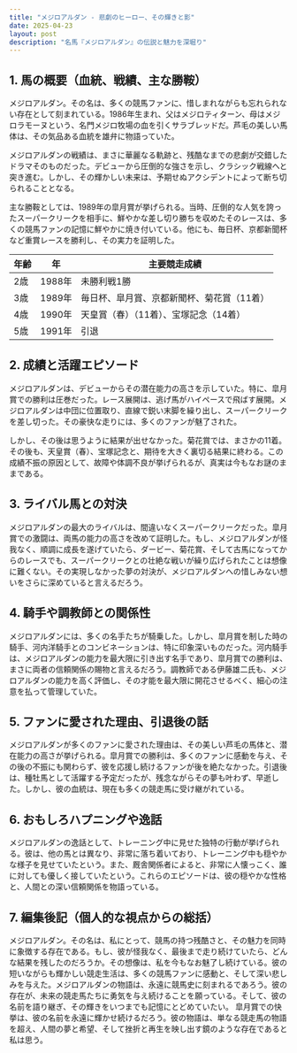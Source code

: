 ```yaml
---
title: "メジロアルダン - 悲劇のヒーロー、その輝きと影"
date: 2025-04-23
layout: post
description: "名馬『メジロアルダン』の伝説と魅力を深堀り"
---
```


## 1. 馬の概要（血統、戦績、主な勝鞍）

メジロアルダン。その名は、多くの競馬ファンに、惜しまれながらも忘れられない存在として刻まれている。1986年生まれ、父はメジロティターン、母はメジロラモーヌという、名門メジロ牧場の血を引くサラブレッドだ。芦毛の美しい馬体は、その気品ある血統を雄弁に物語っていた。

メジロアルダンの戦績は、まさに華麗なる軌跡と、残酷なまでの悲劇が交錯したドラマそのものだった。デビューから圧倒的な強さを示し、クラシック戦線へと突き進む。しかし、その輝かしい未来は、予期せぬアクシデントによって断ち切られることとなる。

主な勝鞍としては、1989年の皐月賞が挙げられる。当時、圧倒的な人気を誇ったスーパークリークを相手に、鮮やかな差し切り勝ちを収めたそのレースは、多くの競馬ファンの記憶に鮮やかに焼き付いている。他にも、毎日杯、京都新聞杯など重賞レースを勝利し、その実力を証明した。


| 年齢 | 年 | 主要競走成績 |
|---|---|---|
| 2歳 | 1988年 |  未勝利戦1勝 |
| 3歳 | 1989年 | 毎日杯、皐月賞、京都新聞杯、菊花賞（11着） |
| 4歳 | 1990年 |  天皇賞（春）（11着）、宝塚記念（14着） |
| 5歳 | 1991年 |  引退 |


## 2. 成績と活躍エピソード

メジロアルダンは、デビューからその潜在能力の高さを示していた。特に、皐月賞での勝利は圧巻だった。レース展開は、逃げ馬がハイペースで飛ばす展開。メジロアルダンは中団に位置取り、直線で鋭い末脚を繰り出し、スーパークリークを差し切った。その豪快な走りには、多くのファンが魅了された。

しかし、その後は思うように結果が出せなかった。菊花賞では、まさかの11着。その後も、天皇賞（春）、宝塚記念と、期待を大きく裏切る結果に終わる。この成績不振の原因として、故障や体調不良が挙げられるが、真実は今もなお謎のままである。


## 3. ライバル馬との対決

メジロアルダンの最大のライバルは、間違いなくスーパークリークだった。皐月賞での激闘は、両馬の能力の高さを改めて証明した。もし、メジロアルダンが怪我なく、順調に成長を遂げていたら、ダービー、菊花賞、そして古馬になってからのレースでも、スーパークリークとの壮絶な戦いが繰り広げられたことは想像に難くない。その実現しなかった夢の対決が、メジロアルダンへの惜しみない想いをさらに深めていると言えるだろう。


## 4. 騎手や調教師との関係性

メジロアルダンには、多くの名手たちが騎乗した。しかし、皐月賞を制した時の騎手、河内洋騎手とのコンビネーションは、特に印象深いものだった。河内騎手は、メジロアルダンの能力を最大限に引き出す名手であり、皐月賞での勝利は、まさに両者の信頼関係の賜物と言えるだろう。調教師である伊藤雄二氏も、メジロアルダンの能力を高く評価し、その才能を最大限に開花させるべく、細心の注意を払って管理していた。


## 5. ファンに愛された理由、引退後の話

メジロアルダンが多くのファンに愛された理由は、その美しい芦毛の馬体と、潜在能力の高さが挙げられる。皐月賞での勝利は、多くのファンに感動を与え、その後の不振にも関わらず、彼を応援し続けるファンが後を絶たなかった。引退後は、種牡馬として活躍する予定だったが、残念ながらその夢も叶わず、早逝した。しかし、彼の血統は、現在も多くの競走馬に受け継がれている。


## 6. おもしろハプニングや逸話

メジロアルダンの逸話として、トレーニング中に見せた独特の行動が挙げられる。彼は、他の馬とは異なり、非常に落ち着いており、トレーニング中も穏やかな様子を見せていたという。また、厩舎関係者によると、非常に人懐っこく、誰に対しても優しく接していたという。これらのエピソードは、彼の穏やかな性格と、人間との深い信頼関係を物語っている。


## 7. 編集後記（個人的な視点からの総括）

メジロアルダン。その名は、私にとって、競馬の持つ残酷さと、その魅力を同時に象徴する存在である。もし、彼が怪我なく、最後まで走り続けていたら、どんな結果を残したのだろうか。その想像は、私を今もなお魅了し続けている。彼の短いながらも輝かしい競走生活は、多くの競馬ファンに感動と、そして深い悲しみを与えた。メジロアルダンの物語は、永遠に競馬史に刻まれるであろう。彼の存在が、未来の競走馬たちに勇気を与え続けることを願っている。そして、彼の名前を語り継ぎ、その輝きをいつまでも記憶にとどめていたい。  皐月賞での快挙は、彼の名前を永遠に輝かせ続けるだろう。彼の物語は、単なる競走馬の物語を超え、人間の夢と希望、そして挫折と再生を映し出す鏡のような存在であると私は思う。
